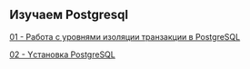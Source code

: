 ## Изучаем Postgresql

[01 - Работа с уровнями изоляции транзакции в PostgreSQL](https://github.com/Aleksey-10081967/Postgresql-study/tree/main/Isolation_levels)

[02 - Yстановка PostgreSQL](https://github.com/Aleksey-10081967/Postgresql-study/tree/main/install_postgresql)


